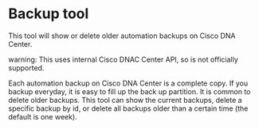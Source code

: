 # Backup tool

This tool will show or delete older automation backups on Cisco DNA Center.

warning:  This uses internal Cisco DNAC Center API, so is not officially supported.

Each automation backup on Cisco DNA Center is a complete copy.  If you backup everyday, it is easy to fill up the back up partition.  It is common to delete older backups. This tool can show the current backups, delete a specific backup by id, or delete all backups older than a certain time (the default is one week).



